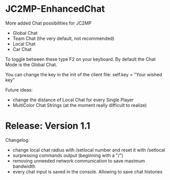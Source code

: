 JC2MP-EnhancedChat
==================

More added Chat possibilities for JC2MP

- Global Chat
- Team Chat (the very default, not recommended)
- Local Chat
- Car Chat

To toggle between these type F2 on your keyboard. By default the Chat Mode is the Global Chat.

You can change the key in the init of the client file: self.key = "Your wished key"

Future ideas:
- change the distance of Local Chat for every Single Player
- MultiColor Chat Strings (at the moment really difficult to realize)

Release: Version 1.1
====================

Changelog:

- change local chat radius with /setlocal number and reset it with /setlocal
- surpressing commands output (beginning with a "/")
- removing unneeded network communication to save maximum bandwidth
- every chat input is saved in the console. Allowing to save chat histories
